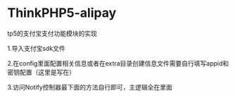 # ThinkPHP5-alipay
tp5的支付宝支付功能模块的实现


1.导入支付宝sdk文件

2.在config里面配置相关信息或者在extra目录创建信息文件需要自行填写appid和密钥配置（这里是写在）

3.访问Notify控制器最下面的方法自行即可，主逻辑全在里面
